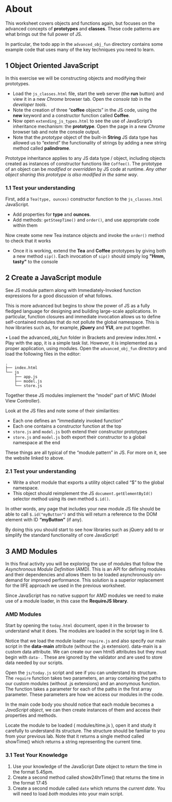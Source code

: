 
# About

This worksheet covers objects and functions again, but focuses on the advanced concepts of **prototypes** and **classes**. These code patterns are what brings out the full power of JS.

In particular, the todo app in the `advanced_obj_fun` directory contains some example code that uses many of the key techniques you need to learn.

## 1 Object Oriented JavaScript

In this exercise we will be constructing objects and modifying their prototypes.

- Load the `js_classes.html` file, start the web server (the **run** button) and view it in a new *Chrome* browser tab. Open the *console tab* in the *developer tools*.
- Note the creation of three “**coffee** objects” in the JS code, using the **new** keyword and a constructor function called **Coffee**.
- Now open `extending_js_types.html` to see the use of JavaScript’s inheritance mechanism: the **prototype**. Open the page in a new *Chrome* browser tab and note the console output.
- Note that the *prototype* object of the built-in **String** JS data type has allowed us to “extend” the functionality of strings by adding a new string method called **palindrome**.

Prototype inheritance applies to any JS data type / object, including objects created as instances of constructor functions like `Coffee()`. The prototype of an object can be *modified* or *overridden* by JS code at runtime. *Any other object sharing this prototype is also modified in the same way*.

### 1.1 Test your understanding

First, add a `Tea(type, ounces)` constructor function to the `js_classes.html` JavaScript.

- Add properties for **type** and **ounces**.
- Add methods: `getSteepTime()` and `order()`, and use appropriate code within them

Now create some new Tea instance objects and invoke the `order()` method to check that it works

- Once it is working, extend the **Tea** and **Coffee** prototypes by giving both a new method `sip()`. Each invocation of `sip()` should simply log **"Hmm, tasty"** to the console

## 2 Create a JavaScript module

See JS module pattern along with Immediately-Invoked function expressions for a good discussion of what follows.

This is more advanced but begins to show the power of JS as a fully fledged language for designing and building large-scale applications. In particular, function closures and immediate invocation allows us to define self-contained modules that do not pollute the global namespace. This is how libraries such as, for example, **jQuery** and **YUI**, are put together.

• Load the advanced_obj_fun folder in Brackets and preview index.html.
• Play with the app, it is a simple task list. However, it is implemented as a
proper application, using modules. Open the `advanced_obj_fun` directory and load the following files in the editor:
```
.
├── index.html
└── js
    ├── app.js
    ├── model.js
    └── store.js
```
Together these JS modules implement the “model” part of MVC (Model View Controller).

Look at the JS files and note some of their similarities:

- Each one defines an “immediately invoked function”
- Each one contains a constructor function at the top
- `store.js` and `model.js` both extend their constructor prototypes
- `store.js` and `model.js` both export their constructor to a global namespace at the end

These things are all typical of the “module pattern” in JS. For more on it, see the website linked to above.

### 2.1 Test your understanding

- Write a short module that exports a utility object called “$” to the global namespace.
- This object should reimplement the JS `document.getElementById()` selector method using its own method `$.id()`.

In other words, any page that includes your new module JS file should be able to call `$.id("myButton")` and this will return a reference to the DOM element with ID **“myButton”** (if any).

By doing this you should start to see how libraries such as jQuery add to or simplify the standard functionality of core JavaScript!

## 3 AMD Modules

In this final activity you will be exploring the use of modules that follow the *Asynchronous Module Definition* (AMD). This is an API for defining modules and their dependencies and allows them to be loaded asynchronously on-demand for improved performance. This solution is a superior replacement for the IIFE approach we used in the previous worksheet.

Since JavaScript has no native support for AMD modules we need to make use of a module loader, in this case the **RequireJS library**.

### AMD Modules

Start by opening the `today.html` document, open it in the browser to understand what it does. The modules are loaded in the script tag in line 6.

Notice that we load the module loader `require.js` and also specify our main script in the  **data-main**  attribute (without the .js extension). data-main is a custom data attribute. We can create our own html5 attributes but they must begin with  `data-` . These are ignored by the validator and are used to store data needed by our scripts.

Open the  `js/today.js`  script and see if you can understand its structure. The `require` function takes two parameters, an array containing the paths to our custom modules (without .js extensions) and an anonymous function. The function takes a parameter for each of the paths in the first array parameter. These parameters are how we access our modules in the code.

In the main code body you should notice that each module becomes a *JavaScript object*, we can then create instances of them and access their properties and methods.

Locate the module to be loaded ( modules/time.js ), open it and study it carefully to understand its structure. The structure should be familiar to you from your previous lab. Note that it returns a single method called  showTime()  which returns a string representing the current time.

### 3.1 Test Your Knowledge

1. Use your knowledge of the JavaScript Date object to return the time in the format 5.45pm.
2. Create a second method called  show24hrTime()  that returns the time in the format 17:45
3. Create a second module called `date` which returns the *current date*. You will need to load *both* modules into your main script.
